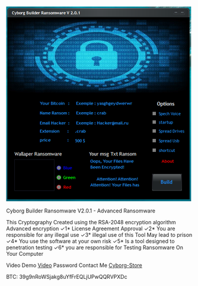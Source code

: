 ![CYBORG logo](logo.png)

Cyborg Builder Ransomware V2.0.1 - Advanced Ransomware

This Cryptography Created  using the RSA-2048 encryption algorithm Advanced encryption 
✓1*  License Agreement Approval
✓2* You are responsible for any illegal use
✓3* illegal use of this Tool May lead to prison
✓4* You use the software at your own risk
✓5*  Is a tool designed to penetration testing
✓6* you are responsible for Testing Ransomware On Your Computer

Video Demo [Video](https://t.me/CyborgHawk_Store/9)
Password Contact Me [Cyborg-Store](https://t.me/RHStoreID)


BTC: 39g9nRoWSjakg8uYfFrEQLjUPwQQRVPXDc
